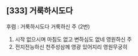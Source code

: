 ## [333] 거룩하시도다

후렴 : 거룩하시도다 거룩하신 주 (2번)  
1) 시작 없으시며 마침도 없고 변하심도 없네 영원하신 주  
2) 전지전능하신 천주성삼께 영광 있어지리 영원무궁히
